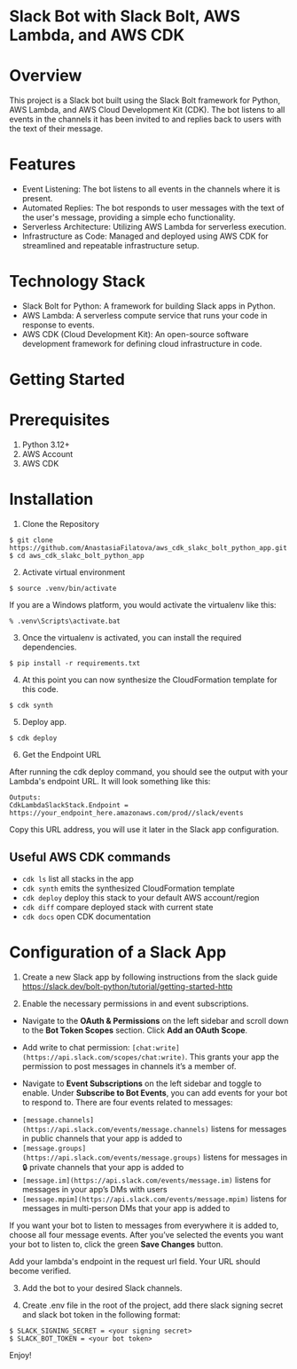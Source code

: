 # Slack Bot with Slack Bolt, AWS Lambda, and AWS CDK

# Overview

This project is a Slack bot built using the Slack Bolt framework for Python, AWS Lambda, and AWS Cloud Development Kit (CDK). The bot listens to all events in the channels it has been invited to and replies back to users with the text of their message.

# Features

- Event Listening: The bot listens to all events in the channels where it is present.
- Automated Replies: The bot responds to user messages with the text of the user's message, providing a simple echo functionality.
- Serverless Architecture: Utilizing AWS Lambda for serverless execution.
- Infrastructure as Code: Managed and deployed using AWS CDK for streamlined and repeatable infrastructure setup.

# Technology Stack

- Slack Bolt for Python: A framework for building Slack apps in Python.
- AWS Lambda: A serverless compute service that runs your code in response to events.
- AWS CDK (Cloud Development Kit): An open-source software development framework for defining cloud infrastructure in code.

# Getting Started

# Prerequisites

1. Python 3.12+
2. AWS Account
3. AWS CDK

# Installation

1. Clone the Repository

```
$ git clone https://github.com/AnastasiaFilatova/aws_cdk_slakc_bolt_python_app.git
$ cd aws_cdk_slakc_bolt_python_app
```

2. Activate virtual environment

```
$ source .venv/bin/activate
```

If you are a Windows platform, you would activate the virtualenv like this:

```
% .venv\Scripts\activate.bat
```

3. Once the virtualenv is activated, you can install the required dependencies.

```
$ pip install -r requirements.txt
```

4. At this point you can now synthesize the CloudFormation template for this code.

```
$ cdk synth
```

5. Deploy app.

```
$ cdk deploy
```

6. Get the Endpoint URL

After running the cdk deploy command, you should see the output with your Lambda's endpoint URL. It will look something like this:

```
Outputs:
CdkLambdaSlackStack.Endpoint = https://your_endpoint_here.amazonaws.com/prod//slack/events
```

Copy this URL address, you will use it later in the Slack app configuration.

## Useful AWS CDK commands

- `cdk ls` list all stacks in the app
- `cdk synth` emits the synthesized CloudFormation template
- `cdk deploy` deploy this stack to your default AWS account/region
- `cdk diff` compare deployed stack with current state
- `cdk docs` open CDK documentation

# Configuration of a Slack App

1. Create a new Slack app by following instructions from the slack guide https://slack.dev/bolt-python/tutorial/getting-started-http

2. Enable the necessary permissions in and event subscriptions.

- Navigate to the **OAuth & Permissions** on the left sidebar and scroll down to the **Bot Token Scopes** section. Click **Add an OAuth Scope**.
- Add write to chat permission: `[chat:write](https://api.slack.com/scopes/chat:write)`. This grants your app the permission to post messages in channels it’s a member of.

- Navigate to **Event Subscriptions** on the left sidebar and toggle to enable. Under **Subscribe to Bot Events**, you can add events for your bot to respond to. There are four events related to messages:

* `[message.channels](https://api.slack.com/events/message.channels)` listens for messages in public channels that your app is added to
* `[message.groups](https://api.slack.com/events/message.groups)` listens for messages in 🔒 private channels that your app is added to
* `[message.im](https://api.slack.com/events/message.im)` listens for messages in your app’s DMs with users
* `[message.mpim](https://api.slack.com/events/message.mpim)` listens for messages in multi-person DMs that your app is added to

If you want your bot to listen to messages from everywhere it is added to, choose all four message events. After you’ve selected the events you want your bot to listen to, click the green **Save Changes** button.

Add your lambda's endpoint in the request url field. Your URL should become verified.

3. Add the bot to your desired Slack channels.

4. Create .env file in the root of the project, add there slack signing secret and slack bot token in the following format:

```
$ SLACK_SIGNING_SECRET = <your signing secret>
$ SLACK_BOT_TOKEN = <your bot token>
```

Enjoy!
